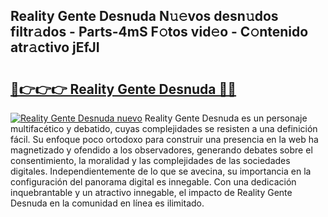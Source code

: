 ## Reality Gente Desnuda N𝚞𝚎vos desn𝚞dos filtr𝚊dos - Parts-4mS F𝚘tos vid𝚎o - C𝚘ntenido atr𝚊ctivo jEfJI

# <h2><a href="http://mbbahs.tromn.icu/?c=Reality+Gente+Desnuda">🔗👉👉👉 Reality Gente Desnuda 🔗🔗</a></h2>

[![Reality Gente Desnuda nuevo](https://i.imgur.com/pEAQMta.gif)](http://mbbahs.tromn.icu/?c=Reality+Gente+Desnuda)
Reality Gente Desnuda es un personaje multifacético y debatido, cuyas complejidades se resisten a una definición fácil.  Su enfoque poco ortodoxo para construir una presencia en la web ha magnetizado y ofendido a los observadores, generando debates sobre el consentimiento, la moralidad y las complejidades de las sociedades digitales. Independientemente de lo que se avecina, su importancia en la configuración del panorama digital es innegable. Con una dedicación inquebrantable y un atractivo innegable, el impacto de Reality Gente Desnuda en la comunidad en línea es ilimitado.
